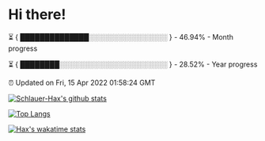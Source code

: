 # Hi there!

⏳ { ██████████████░░░░░░░░░░░░░░░░ } - 46.94% - Month progress

⏳ { ████████░░░░░░░░░░░░░░░░░░░░░░ } - 28.52% - Year progress

⏰ Updated on Fri, 15 Apr 2022 01:58:24 GMT


[![Schlauer-Hax's github stats](https://github-readme-stats.vercel.app/api?username=Schlauer-Hax&show_icons=true&theme=dark&count_private=true)](https://github.com/Schlauer-Hax)


[![Top Langs](https://github-readme-stats.vercel.app/api/top-langs/?username=Schlauer-Hax&layout=compact&theme=dark)](https://github.com/Schlauer-Hax?tab=repositories)


[![Hax's wakatime stats](https://github-readme-stats.vercel.app/api/wakatime?username=Hax&theme=dark)](https://wakatime.com/@Hax)

